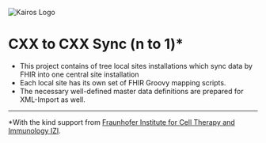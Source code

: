 ![Kairos Logo](https://www.kairos.de/app/uploads/kairos-logo-blue_iqvia.png "Kairos Logo")

CXX to CXX Sync (n to 1)*
========================

* This project contains of tree local sites installations which sync data by FHIR into one central site installation
* Each local site has its own set of FHIR Groovy mapping scripts.
* The necessary well-defined master data definitions are prepared for XML-Import as well.

---
*With the kind support from  [Fraunhofer Institute for Cell Therapy and Immunology IZI](https://www.izi.fraunhofer.de/en.html).

